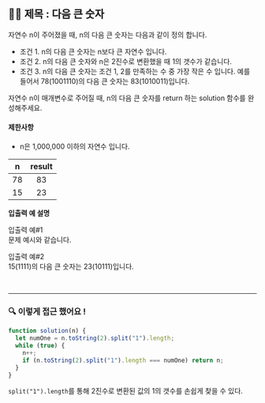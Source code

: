 ## ✍🏻 제목 : 다음 큰 숫자
자연수 n이 주어졌을 때, n의 다음 큰 숫자는 다음과 같이 정의 합니다.

- 조건 1. n의 다음 큰 숫자는 n보다 큰 자연수 입니다.
- 조건 2. n의 다음 큰 숫자와 n은 2진수로 변환했을 때 1의 갯수가 같습니다.
- 조건 3. n의 다음 큰 숫자는 조건 1, 2를 만족하는 수 중 가장 작은 수 입니다.
예를 들어서 78(1001110)의 다음 큰 숫자는 83(1010011)입니다.

자연수 n이 매개변수로 주어질 때, n의 다음 큰 숫자를 return 하는 solution 함수를 완성해주세요.

#### 제한사항
- n은 1,000,000 이하의 자연수 입니다.

|n|result|
|:------:|:----:|
|78|83|
|15|23|

**입출력 예 설명**

입출력 예#1 </br>
문제 예시와 같습니다.

입출력 예#2 </br>
15(1111)의 다음 큰 숫자는 23(10111)입니다.

</br>

---

### 🔍 이렇게 접근 했어요 !

```javascript
function solution(n) {
  let numOne = n.toString(2).split("1").length;
  while (true) {
    n++;
    if (n.toString(2).split("1").length === numOne) return n;
  }
}
```
`split("1").length`를 통해 2진수로 변환된 값의 1의 갯수를 손쉽게 찾을 수 있다.
